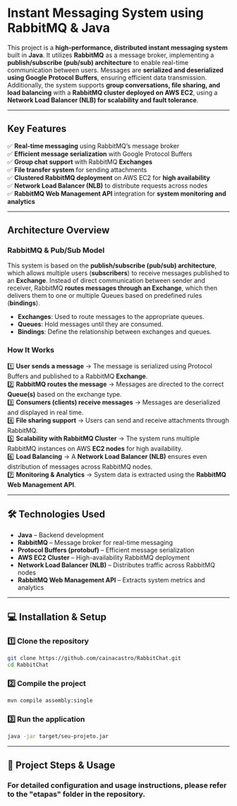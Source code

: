 # Instant Messaging System using RabbitMQ & Java  

This project is a **high-performance, distributed instant messaging system** built in **Java**. It utilizes **RabbitMQ** as a message broker, implementing a **publish/subscribe (pub/sub) architecture** to enable real-time communication between users. Messages are **serialized and deserialized using Google Protocol Buffers**, ensuring efficient data transmission. Additionally, the system supports **group conversations, file sharing, and load balancing** with a **RabbitMQ cluster deployed on AWS EC2**, using a **Network Load Balancer (NLB) for scalability and fault tolerance**.  

---

## Key Features  

✅ **Real-time messaging** using RabbitMQ’s message broker  
✅ **Efficient message serialization** with Google Protocol Buffers  
✅ **Group chat support** with RabbitMQ **Exchanges**  
✅ **File transfer system** for sending attachments  
✅ **Clustered RabbitMQ deployment** on AWS EC2 for **high availability**  
✅ **Network Load Balancer (NLB)** to distribute requests across nodes  
✅ **RabbitMQ Web Management API** integration for **system monitoring and analytics**  

---

## Architecture Overview  

### **RabbitMQ & Pub/Sub Model**  
This system is based on the **publish/subscribe (pub/sub) architecture**, which allows multiple users (**subscribers**) to receive messages published to an **Exchange**. Instead of direct communication between sender and receiver, RabbitMQ **routes messages through an Exchange**, which then delivers them to one or multiple Queues based on predefined rules (**bindings**).  

- **Exchanges**: Used to route messages to the appropriate queues.  
- **Queues**: Hold messages until they are consumed.  
- **Bindings**: Define the relationship between exchanges and queues.  

### **How It Works**  
1️⃣ **User sends a message** → The message is serialized using Protocol Buffers and published to a RabbitMQ **Exchange**.  
2️⃣ **RabbitMQ routes the message** → Messages are directed to the correct **Queue(s)** based on the exchange type.  
3️⃣ **Consumers (clients) receive messages** → Messages are deserialized and displayed in real time.  
4️⃣ **File sharing support** → Users can send and receive attachments through RabbitMQ.  
5️⃣ **Scalability with RabbitMQ Cluster** → The system runs multiple RabbitMQ instances on AWS **EC2 nodes** for high availability.  
6️⃣ **Load Balancing** → A **Network Load Balancer (NLB)** ensures even distribution of messages across RabbitMQ nodes.  
7️⃣ **Monitoring & Analytics** → System data is extracted using the **RabbitMQ Web Management API**.  

---

## 🛠️ Technologies Used  

- **Java** – Backend development  
- **RabbitMQ** – Message broker for real-time messaging  
- **Protocol Buffers (protobuf)** – Efficient message serialization  
- **AWS EC2 Cluster** – High-availability RabbitMQ deployment  
- **Network Load Balancer (NLB)** – Distributes traffic across RabbitMQ nodes  
- **RabbitMQ Web Management API** – Extracts system metrics and analytics  

---

## 💻 Installation & Setup  

### **1️⃣ Clone the repository**  
```sh
git clone https://github.com/cainacastro/RabbitChat.git
cd RabbitChat
```

### **2️⃣ Compile the project**
```sh
mvn compile assembly:single
```

### **3️⃣ Run the application**
```sh
java -jar target/seu-projeto.jar
```

---

## 📂 Project Steps & Usage

### For detailed configuration and usage instructions, please refer to the "etapas" folder in the repository.



